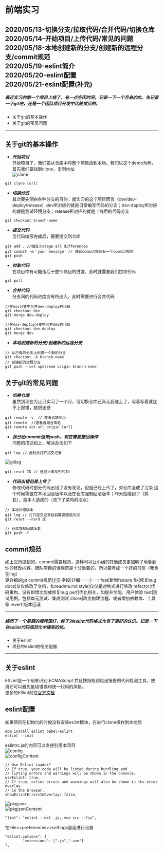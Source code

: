 # 前端实习  
2020/05/13-切换分支/拉取代码/合并代码/切换仓库  
2020/05/14-开始项目/上传代码/常见的问题  
2020/05/18-本地创建新的分支/创建新的远程分支/commit规范  
2020/05/19-eslint简介  
2020/05/20-eslint配置  
2020/05/21-eslint配置(补充)  
---
##### 最近实习的第一个项目上线了，有一点空闲时间，记录一下一个月来的坑。先记录一下git吧，还是一个团队项目开发中比较常见的。  
+ 关于git的基本操作  
+ 关于git的常见问题  

---
## 关于git的基本操作
+ ***开始项目***  
开始项目了，我们要从仓库中将整个项目放到本地。我们以这个demo为例，首先我们要找到clone，复制地址  
![clone](https://github.com/ZYCHOOO/INTERNSHIP/blob/master/src/assets/images/clone.png)  
```
git clone [url]  
```

+ ***切换分支***  
其次要先明白各种分支的目的：就实习的这个项目而言（dev/dev-deploy/release）dev所对应的就是日常编写代码的分支；dev-deploy所对应的就是测试环境分支；release所对应的就是上线后的代码分支  
```
git checkout branch-name
```

+ ***提交代码***  
当代码编写完成后，需要提交到仓库  
```
git add . //相当于stage all differences
git commit -m 'your message' // 说起commit貌似有一个commit规范
git push
```

+ ***拉取代码***  
在项目中有可能落后于整个项目的进度，此时就需要我们拉取代码  
```
git pull
```

+ ***合并代码***  
分支间的代码进度会有所出入，此时需要进行合并代码  
```
//在dev分支中合并dev-deploy的代码  
git checkout dev  
git merge dev-deploy  

//在dev-deploy分支中合并dev的代码
git checkout dev-deploy
git merge dev
```

+ ***本地创建新的分支/创建新的远程分支***  
```
// 从已有的分支上创建一个新的分支
git checkout -b branch-name
// 创建新的远程分支
git push --set-upstream origin branch-name
```


## 关于git的常见问题  
+ ***切换仓库***  
虽然到现在为止只实习了一个月，但切换仓库还真让我碰上了，写着写着就连不上报错，就很迷惑  
```
git remote -v  // 查看远端地址
git remote  //查看远端仓库名
git remote set-url origin [url]
```
+ ***我已经commit但未push，现在需要撤回操作***  
问题的描述如上，解决办法如下  
```
git log // 此时会打开提交记录
```  
![gitlog](https://github.com/ZYCHOOO/INTERNSHIP/blob/master/src/assets/images/gitLog.jpg)
```
git reset ID // 通过上面找到的ID
```  

+ ***代码出错但是上传了***  
修改代码时部分代码出错了没有发现，但是已经上传了，对仓库造成了污染.这个时候需要在本地回滚版本以及在仓库强制回滚版本；昨天就碰到了（尴尬），是本人造成的（流下了菜鸡的泪水）  
```
// 本地回滚版本  
git log // 打开提交记录找到需要回滚的ID  
git reset --hard ID  

// 仓库强制回滚版本
git push -f
```

## commit规范  
如上文所提到的，commit需要规范，这样可以让小组的其他成员更加明了地看到你的修改内容。团队项目的话规范是十分重要的，所以要养成一个好的习惯（我也在ing）  
更详细的git commit规范[详见](https://mp.weixin.qq.com/s/8oWsj_ipp73crD_vg58LeQ) 
字段|详细
:---:|:---:
feat|新增feature
fix|修复bug
docs|仅仅修改了文档，如readme.md
style|仅仅是对格式进行修改
refactor|代码重构，没有新增功能或修复bug
perf|优化相关，如提升性能、用户体验
test|测试用例，包括单元测试、集成测试
chore|改变构建流程、或者增加依赖库、工具等
revert|版本回滚  

---  
##### 经历了一个星期的摸爬滚打，终于对eslint代码格式化有了更好的认识。记录一下在eslint代码规范化中碰到的坑。  
+ 关于eslint  
+ 项目中eslint的相关配置
---
## 关于eslint  
ESLint是一个用来识别 ECMAScript 并且按照规则给出报告的代码检测工具，使用它可以避免低级错误和统一代码的风格。   
更多的ESlint前往[官方文档](https://eslint.bootcss.com)

## eslint配置
如果项目在初始化的时候没有安装eslint模块，在进行clone操作到本地后  
```
npm install eslint babel-eslint
eslint --init
```
eslintrc.js的内容可以直接引用本项目   
![config](https://github.com/ZYCHOOO/INTERNSHIP/blob/master/src/assets/images/config.png)  
![configContent](https://github.com/ZYCHOOO/INTERNSHIP/blob/master/src/assets/images/configContent.png)  
```
// Use Eslint Loader?
// If true, your code will be linted during bundling and
// linting errors and warnings will be shown in the console.
useEslint: true,
// If true, eslint errors and warnings will also be shown in the error overlay
// in the browser.
showEslintErrorsInOverlay: false,
```

![pkgjson](https://github.com/ZYCHOOO/INTERNSHIP/blob/master/src/assets/images/pkgjson.png)  
![pkgjsonContent](https://github.com/ZYCHOOO/INTERNSHIP/blob/master/src/assets/images/pkgjsonContent.png)  
```
"lint": "eslint --ext .js,.vue src --fix",  
```
在File>>preferences>>settings里面进行设置
```
"eslint.options": {
		"extensions": [".js",".vue"]
},
```



    








